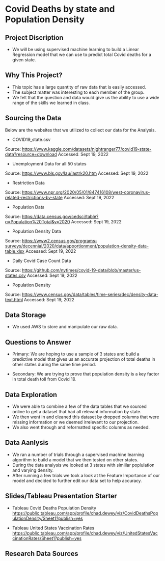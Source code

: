# Covid Deaths by state and Population Density

## Project Discription
- We will be using supervised machine learning to build a Linear Regression model that we can use to predict total 
Covid deaths for a given state.

## Why This Project?
- This topic has a large quantity of raw data that is easily accessed.
- The subject matter was interesting to each member of the group.
- We felt that the question and data would give us the ability to use a wide range of the skills we learned in class.

## Sourcing the Data
Below are the websites that we utilized to collect our data for the Analysis.

- COVID19_state.csv

Source: https://www.kaggle.com/datasets/nightranger77/covid19-state-data?resource=download
Accessed: Sept 19, 2022

- Unemployment Data for all 50 states

Source: https://www.bls.gov/lau/lastrk20.htm
Accessed: Sept 19, 2022

- Restriction Data

Source: https://www.npr.org/2020/05/01/847416108/west-coronavirus-related-restrictions-by-state
Accessed: Sept 19, 2022

- Population Data

Source: https://data.census.gov/cedsci/table?q=Population%20Total&y=2020
Accessed: Sept 19, 2022

- Population Density Data

Source: https://www2.census.gov/programs-surveys/decennial/2020/data/apportionment/population-density-data-table.xlsx
Accessed: Sept 19, 2022

- Daily Covid Case Count Data

Source: https://github.com/nytimes/covid-19-data/blob/master/us-states.csv
Accessed: Sept 19, 2022

- Population Density

Source: https://www.census.gov/data/tables/time-series/dec/density-data-text.html
Accessed: Sept 19, 2022

## Data Storage
- We used AWS to store and manipulate our raw data.

## Questions to Answer

- Primary: We are hoping to use a sample of 3 states and build a predictive model that gives us an accurate projection of total deaths in other states during the same time period.

- Secondary: We are trying to prove that population density is a key factor in total death toll from Covid 19.

## Data Exploration
- We were able to combine a few of the data tables that we sourced online to get a dataset that had all relevant information by state.
- We then went in and cleaned this dataset by dropped columns that were missing information or we deemed irrelevant to our projection.
- We also went through and reformatted specific columns as needed.

## Data Aanlysis
- We ran a number of trials through a supervised machine learning algorithm to build a model that we then tested on other states.
- During the data analysis we looked at 3 states with simiilar poplulation and varying density.
- After running a few trials we took a look at the Feature Importance  of our model and decided to further edit our data set to help accuracy.


## Slides/Tableau Presentation Starter

- Tableau Covid Deaths Population Density
https://public.tableau.com/app/profile/chad.dewey/viz/CovidDeathsPopulationDensity/Sheet1?publish=yes 

- Tableau United States Vaccination Rates
https://public.tableau.com/app/profile/chad.dewey/viz/UnitedStatesVaccinationRates/Sheet1?publish=yes 
## Research Data Sources

